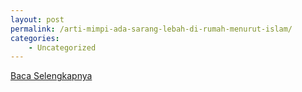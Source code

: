 ```yaml
---
layout: post
permalink: /arti-mimpi-ada-sarang-lebah-di-rumah-menurut-islam/
categories:
    - Uncategorized
---
```


[Baca Selengkapnya](/10)